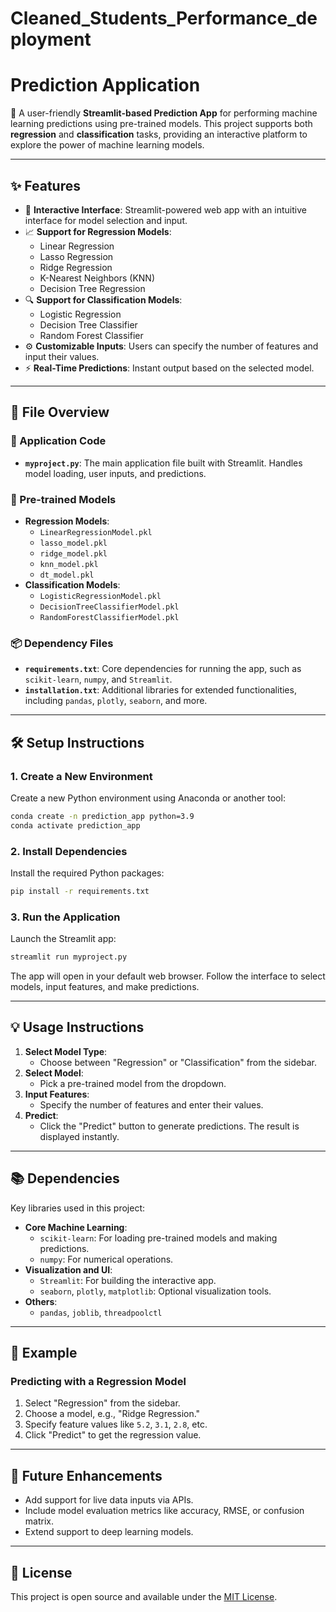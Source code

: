 # Cleaned_Students_Performance_deployment

# **Prediction Application**

🚀 A user-friendly **Streamlit-based Prediction App** for performing machine learning predictions using pre-trained models. This project supports both **regression** and **classification** tasks, providing an interactive platform to explore the power of machine learning models.

---

## **✨ Features**
- 🎨 **Interactive Interface**: Streamlit-powered web app with an intuitive interface for model selection and input.
- 📈 **Support for Regression Models**:
  - Linear Regression
  - Lasso Regression
  - Ridge Regression
  - K-Nearest Neighbors (KNN)
  - Decision Tree Regression
- 🔍 **Support for Classification Models**:
  - Logistic Regression
  - Decision Tree Classifier
  - Random Forest Classifier
- ⚙️ **Customizable Inputs**: Users can specify the number of features and input their values.
- ⚡ **Real-Time Predictions**: Instant output based on the selected model.

---

## **📂 File Overview**
### **📜 Application Code**
- **`myproject.py`**: The main application file built with Streamlit. Handles model loading, user inputs, and predictions.

### **🧠 Pre-trained Models**
- **Regression Models**:
  - `LinearRegressionModel.pkl`
  - `lasso_model.pkl`
  - `ridge_model.pkl`
  - `knn_model.pkl`
  - `dt_model.pkl`
- **Classification Models**:
  - `LogisticRegressionModel.pkl`
  - `DecisionTreeClassifierModel.pkl`
  - `RandomForestClassifierModel.pkl`

### **📦 Dependency Files**
- **`requirements.txt`**: Core dependencies for running the app, such as `scikit-learn`, `numpy`, and `Streamlit`.
- **`installation.txt`**: Additional libraries for extended functionalities, including `pandas`, `plotly`, `seaborn`, and more.

---

## **🛠️ Setup Instructions**
### **1. Create a New Environment**
Create a new Python environment using Anaconda or another tool:
```bash
conda create -n prediction_app python=3.9
conda activate prediction_app
```

### **2. Install Dependencies**
Install the required Python packages:
```bash
pip install -r requirements.txt
```

### **3. Run the Application**
Launch the Streamlit app:
```bash
streamlit run myproject.py
```
The app will open in your default web browser. Follow the interface to select models, input features, and make predictions.

---

## **💡 Usage Instructions**
1. **Select Model Type**:
   - Choose between "Regression" or "Classification" from the sidebar.
2. **Select Model**:
   - Pick a pre-trained model from the dropdown.
3. **Input Features**:
   - Specify the number of features and enter their values.
4. **Predict**:
   - Click the "Predict" button to generate predictions. The result is displayed instantly.

---

## **📚 Dependencies**
Key libraries used in this project:
- **Core Machine Learning**:
  - `scikit-learn`: For loading pre-trained models and making predictions.
  - `numpy`: For numerical operations.
- **Visualization and UI**:
  - `Streamlit`: For building the interactive app.
  - `seaborn`, `plotly`, `matplotlib`: Optional visualization tools.
- **Others**:
  - `pandas`, `joblib`, `threadpoolctl`

---

## **🎯 Example**
### Predicting with a Regression Model
1. Select "Regression" from the sidebar.
2. Choose a model, e.g., "Ridge Regression."
3. Specify feature values like `5.2`, `3.1`, `2.8`, etc.
4. Click "Predict" to get the regression value.

---

## **🚀 Future Enhancements**
- Add support for live data inputs via APIs.
- Include model evaluation metrics like accuracy, RMSE, or confusion matrix.
- Extend support to deep learning models.

---

## **📜 License**
This project is open source and available under the [MIT License](LICENSE).

